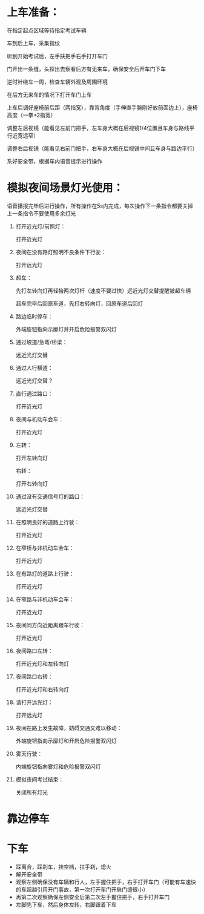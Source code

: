 # 上车准备：
在指定起点区域等待指定考试车辆

车到后上车，采集指纹

听到开始考试后，左手扶把手右手打开车门

门开出一条缝，头探出去察看后方有无来车，确保安全后开车门下车

逆时针绕车一周，检查车辆外观及周围环境

在后方无来车的情况下打开车门上车

上车后调好座椅前后距（两指宽），靠背角度（手伸直手腕刚好放前面边上），座椅高度（一拳+2指宽）

调整左后视镜（能看见左前门把手，左车身大概在后视镜1/4位置且车身与路线平行近宽远窄）

调整右后视镜（能看见右前门把手，右车身大概在后视镜中间且车身与路边平行）

系好安全带，根据车内语音提示进行操作

# 模拟夜间场景灯光使用：
语音播报完毕后进行操作，所有操作在5s内完成，每次操作下一条指令都要关掉上一条指令不要使用多余灯光

1. 打开近光灯/前照灯：
   
   打开近光灯
2. 夜间在没有路灯照明不良条件下行驶：
   
   打开远光灯
3. 超车：
   
   先打左转向灯再轻抬两次灯杆（速度不要过快）远近光灯交替提醒被超车辆

   超车完毕后回原车道，先打右转向灯，回原车道后回灯
4. 路边临时停车：
   
   外端旋钮指向示廓灯并开启危险报警双闪灯
5. 通过坡道/急弯/桥梁：
   
   远近光灯交替
6. 通过人行横道：
   
   远近光灯交替？
7. 直行通过路口：
   
   打开近光灯
8. 夜间与机动车会车：
   
   打开近光灯
9. 左转：

   打开左转向灯

   右转：

   打开右转向灯
10. 通过没有交通信号灯的路口：
    
    远近光灯交替
11. 在照明良好的道路上行驶：
    
    打开近光灯
12. 在窄桥与非机动车会车：
    
    打开近光灯
13. 在有路灯的道路上行驶：
    
    打开近光灯
14. 在窄路与非机动车会车：
    
    打开近光灯
15. 夜间同方向近距离跟车行驶：
    
    打开近光灯
16. 夜间路口左转：
    
    打开近光灯和左转向灯
17. 夜间路口右转：
    
    打开近光灯和右转向灯
18. 请打开远光灯：
    
    打开远光灯
19. 夜间在路上发生故障，妨碍交通又难以移动：
    
    外端旋钮指向示廓灯和开启危险报警双闪灯
20. 雾天行驶：
    
    内端旋钮指向雾灯和危险报警双闪灯
21. 模拟夜间考试结束：
    
    关闭所有灯光
    
# 靠边停车

# 下车
- 踩离合，踩刹车，挂空档，拉手刹，熄火
- 解开安全带
- 观察左侧确保没有车辆和行人，左手握住把手，右手打开车门（可能有车速快的车超越引用开门事故，第一次打开车门开启门缝很小）
- 再第二次观察确保左侧安全后第二次左手握住把手，右手打开车门
- 左脚先下车，然后身体左转，右脚跟着下车

































